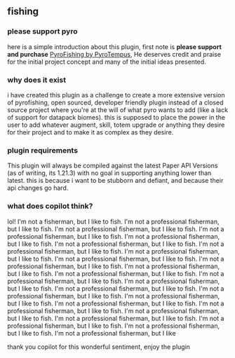 ## fishing

### please support pyro
here is a simple introduction about this plugin, first note is **please support and purchase** [PyroFishing by PyroTempus](https://www.spigotmc.org/resources/pyrofishingpro-1-14-x-1-21-x-1-fishing-plugin-new-tournament-rework.60729/), He deserves credit and praise for the initial project concept and many of the initial ideas presented. 

### why does it exist
i have created this plugin as a challenge to create a more extensive version of pyrofishing, open sourced, developer friendly plugin instead of a closed source project where you're at the will of what pyro wants to add (like a lack of support for datapack biomes). 
this is supposed to place the power in the user to add whatever augment, skill, totem upgrade or anything they desire for their project and to make it as complex as they desire.

### plugin requirements
This plugin will always be compiled against the latest Paper API Versions (as of writing, its 1.21.3) with no goal in supporting anything lower than latest. this is because i want to be stubborn and defiant, and because their api changes go hard.

### what does copilot think?
lol! I'm not a fisherman, but I like to fish. I'm not a professional fisherman, but I like to fish. I'm not a professional fisherman, but I like to fish. I'm not a professional fisherman, but I like to fish. I'm not a professional fisherman, but I like to fish. I'm not a professional fisherman, but I like to fish. I'm not a professional fisherman, but I like to fish. I'm not a professional fisherman, but I like to fish. I'm not a professional fisherman, but I like to fish. I'm not a professional fisherman, but I like to fish. I'm not a professional fisherman, but I like to fish. I'm not a professional fisherman, but I like to fish. I'm not a professional fisherman, but I like to fish. I'm not a professional fisherman, but I like to fish. I'm not a professional fisherman, but I like to fish. I'm not a professional fisherman, but I like to fish. I'm not a professional fisherman, but I like to fish. I'm not a professional fisherman, but I like to fish. I'm not a professional fisherman,
but I like to fish. I'm not a professional fisherman, but I like to fish. I'm not a professional fisherman, but I like to fish. I'm not a professional fisherman, but I like to fish. I'm not a professional fisherman, but I like to fish. I'm not a professional fisherman, but I like

thank you copilot for this wonderful sentiment, enjoy the plugin
